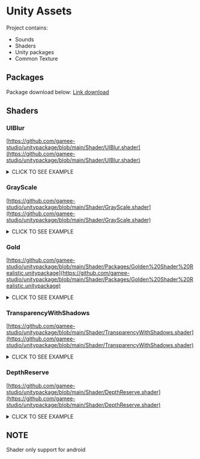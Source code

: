 # Unity Assets
Project contains:
- Sounds
- Shaders
- Unity packages
- Common Texture

## Packages
Package download below:
[Link download](https://drive.google.com/drive/folders/1ow0Xk8reZPpk_cOznxXJ9ftdyZQWImYT?usp=sharing)

## Shaders
### UIBlur
[https://github.com/gamee-studio/unitypackage/blob/main/Shader/UIBlur.shader](https://github.com/gamee-studio/unitypackage/blob/main/Shader/UIBlur.shader)
<details><summary>CLICK TO SEE EXAMPLE</summary>
<p>
	
![nappjxzrjX](https://github.com/gamee-studio/unitypackage/assets/88299194/9658ca85-9a16-49dc-ad41-dce5670395fb)

</p>
</details>

### GrayScale

[https://github.com/gamee-studio/unitypackage/blob/main/Shader/GrayScale.shader](https://github.com/gamee-studio/unitypackage/blob/main/Shader/GrayScale.shader)
<details><summary>CLICK TO SEE EXAMPLE</summary>
<p>
	
![pzZgcrM9cX](https://github.com/gamee-studio/unitypackage/assets/88299194/4686d959-0592-4122-84eb-f7850f174670)

</p>
</details>

### Gold

[https://github.com/gamee-studio/unitypackage/blob/main/Shader/Packages/Golden%20Shader%20Realistic.unitypackage](https://github.com/gamee-studio/unitypackage/blob/main/Shader/Packages/Golden%20Shader%20Realistic.unitypackage)
<details><summary>CLICK TO SEE EXAMPLE</summary>
<p>
	
![image](https://github.com/gamee-studio/unitypackage/assets/88299194/3f6c172a-4c01-4987-a5a1-ed6c5abadb55)

</p>
</details>

### TransparencyWithShadows

[https://github.com/gamee-studio/unitypackage/blob/main/Shader/TransparencyWithShadows.shader](https://github.com/gamee-studio/unitypackage/blob/main/Shader/TransparencyWithShadows.shader)
<details><summary>CLICK TO SEE EXAMPLE</summary>
<p>
	
![zOiv4a5XHV](https://github.com/gamee-studio/unitypackage/assets/88299194/aaea84ef-daa8-4ba1-aa84-1c808c4f12b2)

</p>
</details>

### DepthReserve

[https://github.com/gamee-studio/unitypackage/blob/main/Shader/DepthReserve.shader](https://github.com/gamee-studio/unitypackage/blob/main/Shader/DepthReserve.shader)
<details><summary>CLICK TO SEE EXAMPLE</summary>
<p>
	
![sCrGmUricw](https://github.com/gamee-studio/unitypackage/assets/88299194/2ed81761-c94e-4507-8e7f-d029e1a4aff6)

</p>
</details>

## NOTE
Shader only support for android
